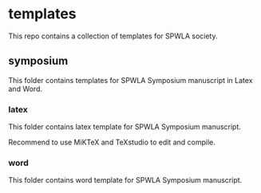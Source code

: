 # templates
This repo contains a collection of templates for SPWLA society.

## symposium
This folder contains templates for SPWLA Symposium manuscript in Latex and Word.

### latex
This folder contains latex template for SPWLA Symposium manuscript.

Recommend to use MiKTeX and TeXstudio to edit and compile.

### word
This folder contains word template for SPWLA Symposium manuscript.